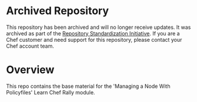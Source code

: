 # Archived Repository

This repository has been archived and will no longer receive updates. 
It was archived as part of the [Repository Standardization Initiative](https://github.com/chef-boneyard/oss-repo-standardization-2025).
If you are a Chef customer and need support for this repository, please contact your Chef account team.

# Overview
This repo contains the base material for the 'Managing a Node With Policyfiles' Learn Chef Rally module.
